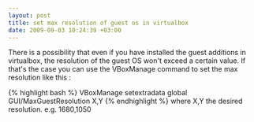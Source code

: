 ```yaml
---
layout: post
title: set max resolution of guest os in virtualbox
date: 2009-09-03 10:24:39 +03:00
---
```

There is a possibility that even if you have installed the guest additions in virtualbox, the resolution of the guest OS won't exceed a certain value.
If that's the case you can use the VBoxManage command to set the max resolution like this :

{% highlight bash %}
VBoxManage setextradata global GUI/MaxGuestResolution X,Y
{% endhighlight %}
where X,Y the desired resolution. e.g. 1680,1050
